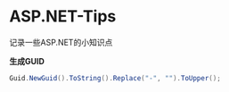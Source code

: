 # ASP.NET-Tips

记录一些ASP.NET的小知识点

**生成GUID**

```C#
Guid.NewGuid().ToString().Replace("-", "").ToUpper();
```
